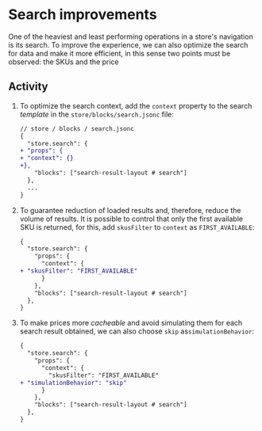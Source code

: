 # Search improvements

One of the heaviest and least performing operations in a store's navigation is its search. To improve the experience, we can also optimize the search for data and make it more efficient, in this sense two points must be observed: the SKUs and the price

## Activity

1. To optimize the search context, add the `context` property to the search _template_ in the `store/blocks/search.jsonc` file:

   ```diff
   // store / blocks / search.jsonc
   {
     "store.search": {
   + "props": {
   + "context": {}
   +},
       "blocks": ["search-result-layout # search"]
     },
     ...
   }
   ```

2. To guarantee reduction of loaded results and, therefore, reduce the volume of results. It is possible to control that only the first available SKU is returned, for this, add `skusFilter` to `context` as `FIRST_AVAILABLE`:

   ```diff
   {
     "store.search": {
       "props": {
         "context": {
   + "skusFilter": "FIRST_AVAILABLE"
         }
       },
       "blocks": ["search-result-layout # search"]
     },
   }
   ```

3. To make prices more _cacheable_ and avoid simulating them for each search result obtained, we can also choose `skip` as`simulationBehavior`:

   ```diff
   {
     "store.search": {
       "props": {
         "context": {
           "skusFilter": "FIRST_AVAILABLE"
   + "simulationBehavior": "skip"
         }
       },
       "blocks": ["search-result-layout # search"]
     },
   }
   ```

